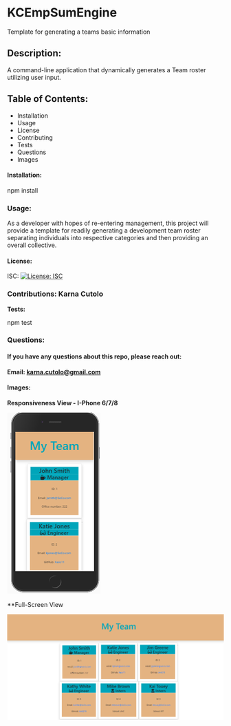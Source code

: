 # KCEmpSumEngine
Template for generating a teams basic information

 
 ## Description: 
 A command-line application that dynamically generates a Team roster utilizing user input.
 
 ## Table of Contents: 
  * Installation 
  * Usage 
  * License 
  * Contributing 
  * Tests 
  * Questions 
  * Images 
   
   #### Installation: 

   npm install
   
   ### Usage: 

   As a developer with hopes of re-entering management, this project will provide a template for readily generating a development team roster separating individuals into respective categories and then providing an overall collective.
   
   #### License: 

   ISC: [![License: ISC](https://img.shields.io/badge/License-ISC-blue.svg)](https://opensource.org/licenses/ISC)
   
   ### Contributions: Karna Cutolo
   
   **Tests:**
   
   npm test

   ### Questions: 
   
   #### If you have any questions about this repo, please reach out: 

   **Email: karna.cutolo@gmail.com**
     
   #### Images: 

   **Responsiveness View - I-Phone 6/7/8**

   ![Main Page](./Images/I-Phone-6-7-8.png)

   **Full-Screen View

   ![Main Page](./Images/Full-Screen.png)